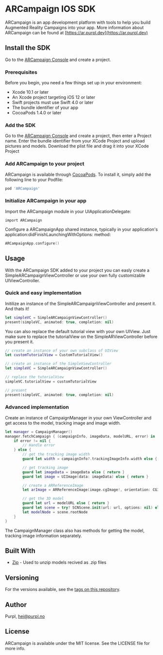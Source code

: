 # ARCampaign IOS SDK

ARCampaign is an app development platform with tools to help you build Augmented Reality Campaigns into your app. More information about ARCampaign can be found at [https://ar.purpl.dev](https://ar.purpl.dev)

## Install the SDK

Go to the [ARCampaign Console](https://ar.purpl.dev) and create a project. 

### Prerequisites

Before you begin, you need a few things set up in your environment:
* Xcode 10.1 or later
* An Xcode project targeting iOS 12 or later
* Swift projects must use Swift 4.0 or later
* The bundle identifier of your app
* CocoaPods 1.4.0 or later

### Add the SDK

Go to the [ARCampaign Console](https://ar.purpl.dev) and create a project, then enter a Project name.
Enter the bundle identifier from your XCode Project and upload pictures and models.
Download the plist file and drag it into your XCode Project

### Add ARCampaign to your project

ARCampaign is available through [CocoaPods](https://cocoapods.org). To install
it, simply add the following line to your Podfile:

```ruby
pod 'ARCampaign'
```

### Initialize ARCampaign in your app

Import the ARCampaign module in your UIApplicationDelegate:

```
import ARCampaign
```

Configure a ARCampaignApp shared instance, typically in your application's application:didFinishLaunchingWithOptions: method:

```swift
ARCampaignApp.configure()
```

## Usage

With the ARCampaign SDK added to your project you can easly create a SimpleARCampaignViewController or use your own fully customizable UIViewController. 

### Quick and easy implementation

Initilize an instance of the SimpleARCampaignViewController  and present it. And thats it!

```swift
let simpleVC = SimpleARCampaignViewController()
present(simpleVC, animated: true, completion: nil)
```

You can also replace the default tutorial view with your own UIView. Just make sure to replace the tutorialView on the SimpleARViewController before you present it.

```swift
// create an instance of your own subclass of UIView
let customTutorialView = CustomTutorialView()

// create an instance of the SimpleViewController
let simpleVC = SimpleARCampaignViewController()

// replace the tutorialView
simpleVC.tutorialView = customTutorialView

// present 
present(simpleVC, animated: true, completion: nil)
```

### Advanced implementation

Create an instance of CampaignManager in your own ViewController and get access to the model, tracking image and image width.

```swift
let manager = CampaignManager()
manager.fetchCampaign { (campaignInfo, imageData, modelURL, error) in
    if error != nil {
        // Handle error
    } else {
        // get the tracking image width
        guard let width = campaignInfo?.trackingImageInfo.width else { return }

        // get tracking image
        guard let imageData = imageData else { return }
        guard let image = UIImage(data: imageData) else { return }

        // create a ARReferenceImage
        let arImage = ARReferenceImage(image.cgImage!, orientation: CGImagePropertyOrientation.up, physicalWidth: CGFloat(width))

        // get the 3D model
        guard let url = modelURL else { return }
        guard let scene = try? SCNScene.init(url: url, options: nil) else { return }
        let modelNode = scene.rootNode
    }
}
```

The CampaignManager class also has methods for getting the model, tracking image information separately.


## Built With

* [Zip](https://github.com/marmelroy/Zip) - Used to unzip models recived as .zip files

## Versioning

For the versions available, see the [tags on this repository](https://github.com/purplos/ARCampaignIOS/tags). 

## Author

Purpl, hei@purpl.no

## License

ARCampaign is available under the MIT license. See the LICENSE file for more info.
